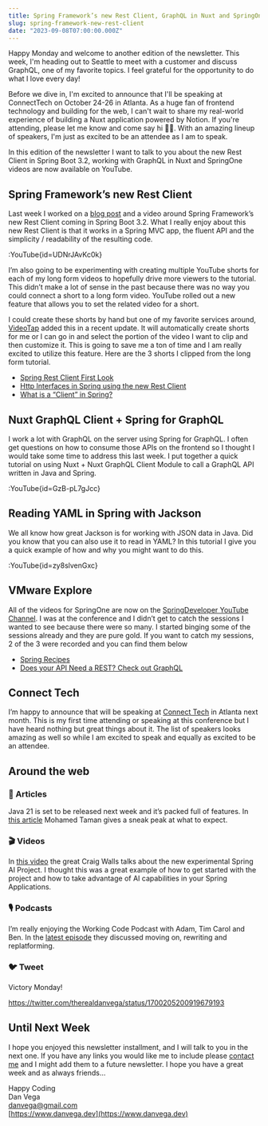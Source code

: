 ```yaml
---
title: Spring Framework’s new Rest Client, GraphQL in Nuxt and SpringOne videos are now available
slug: spring-framework-new-rest-client
date: "2023-09-08T07:00:00.000Z"
---
```


Happy Monday and welcome to another edition of the newsletter. This week, I'm heading out to Seattle to meet with a customer and discuss GraphQL, one of my favorite topics. I feel grateful for the opportunity to do what I love every day!

Before we dive in, I'm excited to announce that I'll be speaking at ConnectTech on October 24-26 in Atlanta. As a huge fan of frontend technology and building for the web, I can't wait to share my real-world experience of building a Nuxt application powered by Notion. If you're attending, please let me know and come say hi 👋🏻. With an amazing lineup of speakers, I'm just as excited to be an attendee as I am to speak.

In this edition of the newsletter I want to talk to you about the new Rest Client in Spring Boot 3.2, working with GraphQL in Nuxt and SpringOne videos are now available on YouTube.

## Spring Framework’s new Rest Client

Last week I worked on a [blog post](https://www.danvega.dev/blog/2023/09/08/rest-client-first-look/) and a video around Spring Framework’s new Rest Client coming in Spring Boot 3.2. What I really enjoy about this new Rest Client is that it works in a Spring MVC app, the fluent API and the simplicity / readability of the resulting code.

:YouTube{id=UDNrJAvKc0k}

I’m also going to be experimenting with creating multiple YouTube shorts for each of my long form videos to hopefully drive more viewers to the tutorial. This didn’t make a lot of sense in the past because there was no way you could connect a short to a long form video. YouTube rolled out a new feature that allows you to set the related video for a short.

I could create these shorts by hand but one of my favorite services around, [VideoTap](https://www.danvega.dev/blog/2023/03/31/videotap/) added this in a recent update. It will automatically create shorts for me or I can go in and select the portion of the video I want to clip and then customize it. This is going to save me a ton of time and I am really excited to utilize this feature. Here are the 3 shorts I clipped from the long form tutorial.

- [Spring Rest Client First Look](https://youtube.com/shorts/owD-bIeOYcY)
- [Http Interfaces in Spring using the new Rest Client](https://youtube.com/shorts/jgR9PxeY1mU)
- [What is a “Client” in Spring?](https://youtube.com/shorts/yBUskJd0Qww)

## Nuxt GraphQL Client + Spring for GraphQL

I work a lot with GraphQL on the server using Spring for GraphQL. I often get questions on how to consume those APIs on the frontend so I thought I would take some time to address this last week. I put together a quick tutorial on using Nuxt + Nuxt GraphQL Client Module to call a GraphQL API written in Java and Spring.

:YouTube{id=GzB-pL7gJcc}

## Reading YAML in Spring with Jackson

We all know how great Jackson is for working with JSON data in Java. Did you know that you can also use it to read in YAML? In this tutorial I give you a quick example of how and why you might want to do this.

:YouTube{id=zy8slvenGxc}

## VMware Explore

All of the videos for SpringOne are now on the [SpringDeveloper YouTube Channel](https://www.youtube.com/@SpringSourceDev/). I was at the conference and I didn’t get to catch the sessions I wanted to see because there were so many. I started binging some of the sessions already and they are pure gold. If you want to catch my sessions, 2 of the 3 were recorded and you can find them below

- [Spring Recipes](https://www.youtube.com/watch?v=8LCy662fIHA)
- [Does your API Need a REST? Check out GraphQL](https://www.youtube.com/watch?v=xprZxH8p0Pg)

## Connect Tech

I’m happy to announce that will be speaking at [Connect Tech](https://2023.connect.tech/) in Atlanta next month. This is my first time attending or speaking at this conference but I have heard nothing but great things about it. The list of speakers looks amazing as well so while I am excited to speak and equally as excited to be an attendee.

## Around the web

### 📝 Articles

Java 21 is set to be released next week and it’s packed full of features. In [this article](https://blogs.oracle.com/javamagazine/post/java-21-sneak-peek?source=:so:tw:or:awr:jav:::&SC=:so:tw:or:awr:jav:::&pcode=) Mohamed Taman gives a sneak peak at what to expect.

### 🎬 Videos

In [this video](https://www.youtube.com/watch?v=1g_wuincUdU) the great Craig Walls talks about the new experimental Spring AI Project. I thought this was a great example of how to get started with the project and how to take advantage of AI capabilities in your Spring Applications.

### 🎙 Podcasts

I’m really enjoying the Working Code Podcast with Adam, Tim Carol and Ben. In the [latest episode](https://workingcode.dev/episodes/143-moving-on-rewriting-replatforming/) they discussed moving on, rewriting and replatforming.

### 🐦 Tweet

Victory Monday!

https://twitter.com/therealdanvega/status/1700205200919679193

## Until Next Week

I hope you enjoyed this newsletter installment, and I will talk to you in the next one. If you have any links you would like me to include please [contact me](http://twitter.com/therealdanvega) and I might add them to a future newsletter. I hope you have a great week and as always friends...

Happy Coding<br/>
Dan Vega<br/>
danvega@gmail.com<br/>
[https://www.danvega.dev](https://www.danvega.dev)

